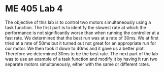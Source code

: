 # ME 405 Lab 4
The objective of this lab is to control two motors simultaneously using a task function. The first part is to identify the  slowest rate at which the performance is not significantly worse than when running the controller at a fast rate. We determined that the best run was at a rate of 30ms. We at first tried at a rate of 50ms but it turned out not great for an appropriate run for our motor. We then took it down to 40ms and it gave us a better plot. Therefore we determined 30ms to be the best rate. 
The next part  of the lab was to use an example of a task function and modify it by having it run two separate motors simultaneously, either with the same or different rates. 

